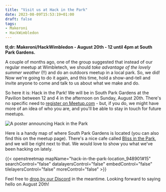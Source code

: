 ```yaml
---
title: "Visit us at Hack in the Park"
date: 2023-08-09T15:53:19+01:00
draft: false
tags:
- Makeroni
- HackWimbledon
---
```


**tl;dr: Makeroni/HackWimbledon - August 20th - 12 until 4pm at South Park Gardens.**

A couple of months ago, one of the group suggested that instead of our regular meetup at Wimbletech, we should *take advantage of the lovely summer weather* (!!) and do an outdoors meetup in a local park. So, we did! Now we're going to do it again, and this time, hold a show-and-tell and invite anyone to come and talk to us about what we make and do.

So here it is: Hack in the Park! We will be in South Park Gardens at the Pavilion between 12 and 4 in the afternoon on Sunday, August 20th. There's no specific need to [register on Meetup.com](https://www.meetup.com/makeroni/events/292468375/) - but, if you do, we might have more of an idea of who you are, and you'll be able to stay in touch for future meetups.

![A poster announcing Hack in the Park](/images/hack-in-the-park-aug-2023/poster.png)

Here is a handy map of where South Park Gardens is located (you can also find this on the meetup page). There's a nice cafe called [Bliss in the Park](https://www.facebook.com/blissinthepark/), and we will be right next to that. We would love to show you what we've been hacking on lately.

{{< openstreetmap mapName="hack-in-the-park-location_948901#15" searchControl="false" datalayersControl="false" embedControl="false" tilelayersControl="false" moreControl="false" >}}

Feel free to [drop by our Discord](https://discord.gg/HYYXHSu) in the meantime. Looking forward to saying hello on August 20th!
